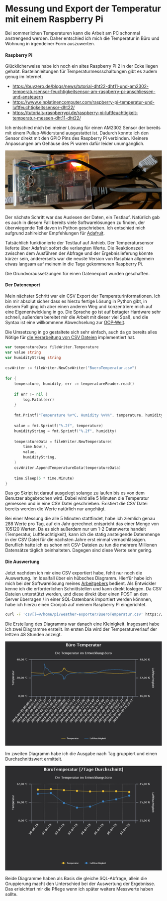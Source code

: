 # Messung und Export der Temperatur mit einem Raspberry Pi

Bei sommerlichen Temperaturen kann die Arbeit am PC schonmal anstrengend werden. Daher entschied ich mich die Temperatur in Büro und Wohnung in irgendeiner Form auszuwerten.

#### Raspberry Pi

Glücklicherweise habe ich noch ein altes Raspberry Pi 2 in der Ecke liegen gehabt. Bastelanleitungen für Temperaturmessschaltungen gibt es zudem genug im Internet.

- https://buyzero.de/blogs/news/tutorial-dht22-dht11-und-am2302-temperatursensor-feuchtigkeitsensor-am-raspberry-pi-anschliessen-und-ansteuern
- https://www.einplatinencomputer.com/raspberry-pi-temperatur-und-luftfeuchtigkeitssensor-dht22/
- https://tutorials-raspberrypi.de/raspberry-pi-luftfeuchtigkeit-temperatur-messen-dht11-dht22/

Ich entschied mich bei meiner Lösung für einen AM2302 Sensor der bereits mit einem Pullup-Widerstand ausgestattet ist. Dadurch konnte ich den Sensor direkt mit den GPIO Pins des Raspberry Pi verbinden. Kleinere Anpassungen am Gehäuse des Pi waren dafür leider unumgänglich.

![Rasperrry Pi mit AM2302 Sensor](https://raw.githubusercontent.com/rotfuchs/rotfuchs.dev/master/images/20190707-raspberry-pi.jpg)

Der nächste Schritt war das Auslesen der Daten, ein Testlauf. Natürlich gab es auch in diesem Fall bereits viele Softwarelösungen zu finden, der überwiegende Teil davon in Python geschrieben. Ich entschied mich aufgrund zahlreicher Empfehlungen für [Adafruit](https://github.com/adafruit/Adafruit_Python_DHT).

Tatsächlich funktionierte der Testlauf auf Anhieb. Der Temperatursensor lieferte über Adafruit sofort die verlangten Werte. Die Reaktionszeit zwischen dem Ausführen der Abfrage und der Ergebnislieferung könnte kürzer sein, andererseits war die neuste Version von Raspbian allgemein etwas langsam auf meinem in die Tage gekommenen Raspberry Pi.

Die Grundvoraussetzungen für einen Datenexport wurden geschaffen.

#### Der Datenexport

Mein nächster Schritt war ein CSV Export der Temperaturinformationen. Ich bin mir absolut sicher dass es hierzu fertige Lösung in Python gibt, in diesem Fall ging ich aber einen anderen Weg und konzentriere mich auf eine Eigenentwicklung in go.
Die Sprache go ist auf betagter Hardware sehr schnell, außerdem bereitet mir die Arbeit mit dieser viel Spaß, und die Syntax ist eine willkommene Abwechselung zur [OOP-Welt](https://de.wikipedia.org/wiki/Objektorientierte_Programmierung).

Die Umsetzung in go gestaltete sich sehr einfach, auch da go bereits alles Nötige für [die Verarbeitung von CSV Dateien](https://golang.org/pkg/encoding/csv/) implementiert hat.

```go
var temperatureData fileWriter.Temperature
var value string
var humidityString string

csvWriter := fileWriter.NewCsvWriter("BueroTemperatur.csv")

for {
    temperature, humidity, err := temperatureReader.read()
    
    if err != nil {
        log.Fatal(err)
    }
    
    fmt.Printf("Temperature %v*C, Humidity %v%%", temperature, humidity)

    value = fmt.Sprintf("%.2f", temperature)
    humidityString = fmt.Sprintf("%.2f", humidity)

    temperatureData = fileWriter.NewTemperature(
        time.Now(),
        value,
        humidityString,
    )
    csvWriter.AppendTemperatureData(temperatureData)

    time.Sleep(5 * time.Minute)
}
```

Das go Skript ist darauf ausgelegt solange zu laufen bis es von dem Benutzer abgebrochen wird. Dabei wird alle 5 Minuten die Temperatur gemessen und in eine CSV Datei geschrieben. Existiert die CSV Datei bereits werden die Werte natürlich nur angehägt. 

Bei einer Messung die alle 5 Minuten stattfindet, habe ich ziemlich genau 288 Werte pro Tag, auf ein Jahr gerechnet entspricht das einer Menge von 105120 Werten. Da es sich außerdem nur um 1-2 Datenwerte handelt (Temperatur, Luftfeuchtigkeit), kann ich die statig ansteigende Datenmenge in der CSV Datei für die nächsten Jahre erst einmal vernachlässigen. Beruflich hatte ich es schon mit CSV-Dateien zu tun die mehrere Millionen Datensätze täglich beinhalteten. Dagegen sind diese Werte sehr gering.

#### Die Auswertung

Jetzt nachdem ich mir eine CSV exportiert habe, fehlt nur noch die Auswertung. Im Idealfall über ein hübsches Diagramm. Hierfür habe ich mich bei der Softwarelösung meines [Arbeitgebers](https://www.scoreworx.de) bedient. Als Entwickler kenne ich die erforderlichen Schnittstellen und kann direkt loslegen. Da CSV Dateien unterstützt werden, und diese direkt über einen POST an den Server überragen / in einer SQL-Datenbank importiert werden könnnen, habe ich hierzu einen Cronjob auf meinem Raspberry Pi eingerichtet. 

```bash
curl -F 'csv[]=@/home/pi/weather-exporter/BueroTemperatur.csv' https://...
```

Die Erstellung des Diagramms war danach eine Kleinigkeit. Insgesamt habe ich zwei Diagramme erstellt. Im ersten Dia wird der Temperaturverlauf der lettzen 48 Stunden anzeigt.

![48 Stunden Temperaturwerte](https://github.com/rotfuchs/rotfuchs.dev/blob/master/images/20190707-bueo_temperatur.png?raw=true)

Im zweiten Diagramm habe ich die Ausgabe nach Tag gruppiert und einen Durchschnittswert ermittelt.

![8 Tage Durchschnitt](https://github.com/rotfuchs/rotfuchs.dev/blob/master/images/20190707-buerotemperatur_%5B7tage_durchschnitt%5D.png?raw=true)

Beide Diagramme haben als Basis die gleiche SQL-Abfrage, allein die Gruppierung macht den Unterschied bei der Auswertung der Ergebnisse. Das erleichtert mir die Pflege wenn ich später weitere Messwerte haben sollte.
